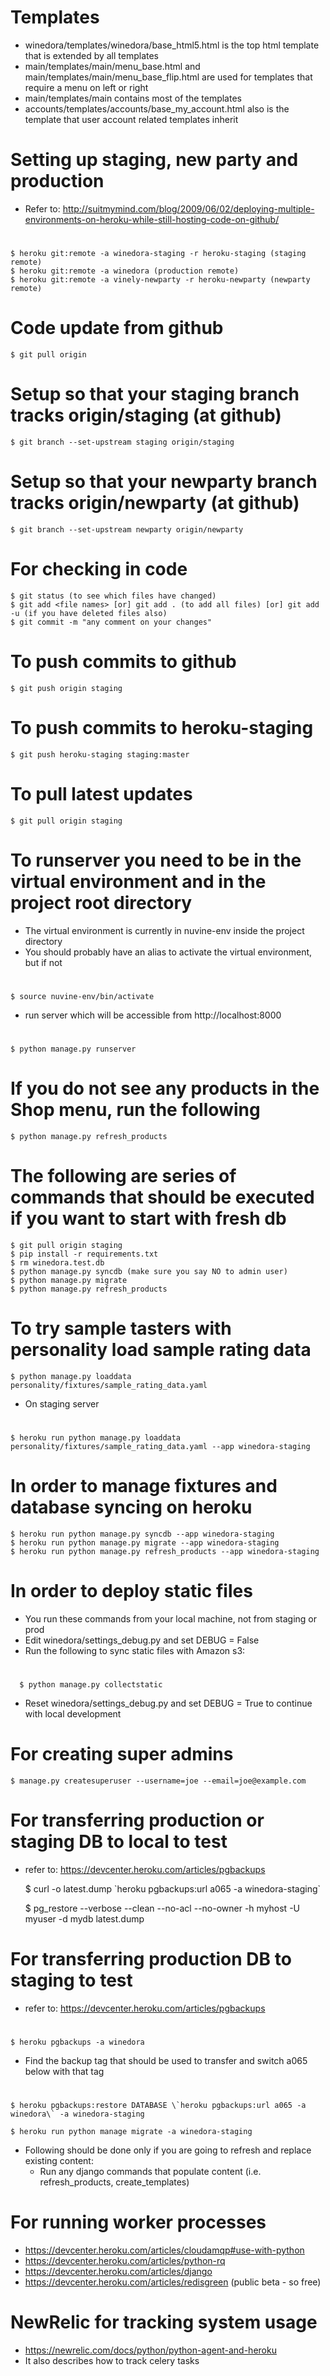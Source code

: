 # Templates
  * winedora/templates/winedora/base_html5.html is the top html template that is extended by all templates
  * main/templates/main/menu_base.html and main/templates/main/menu_base_flip.html are used for templates that require a menu on left or right
  * main/templates/main contains most of the templates
  * accounts/templates/accounts/base_my_account.html also is the template that user account related templates inherit

# Setting up staging, new party and production
  * Refer to: http://suitmymind.com/blog/2009/06/02/deploying-multiple-environments-on-heroku-while-still-hosting-code-on-github/

#

    $ heroku git:remote -a winedora-staging -r heroku-staging (staging remote)
    $ heroku git:remote -a winedora (production remote)
    $ heroku git:remote -a vinely-newparty -r heroku-newparty (newparty remote)

# Code update from github

    $ git pull origin
  
# Setup so that your staging branch tracks origin/staging (at github)

    $ git branch --set-upstream staging origin/staging

# Setup so that your newparty branch tracks origin/newparty (at github)

    $ git branch --set-upstream newparty origin/newparty

# For checking in code

    $ git status (to see which files have changed)
    $ git add <file names> [or] git add . (to add all files) [or] git add -u (if you have deleted files also)
    $ git commit -m "any comment on your changes"
  
# To push commits to github

    $ git push origin staging

# To push commits to heroku-staging

    $ git push heroku-staging staging:master

# To pull latest updates

    $ git pull origin staging

# To runserver you need to be in the virtual environment and in the project root directory
  * The virtual environment is currently in nuvine-env inside the project directory
  * You should probably have an alias to activate the virtual environment, but if not

#

    $ source nuvine-env/bin/activate

  * run server which will be accessible from http://localhost:8000

#

    $ python manage.py runserver

# If you do not see any products in the Shop menu, run the following

    $ python manage.py refresh_products

# The following are series of commands that should be executed if you want to start with fresh db 

    $ git pull origin staging
    $ pip install -r requirements.txt
    $ rm winedora.test.db
    $ python manage.py syncdb (make sure you say NO to admin user) 
    $ python manage.py migrate
    $ python manage.py refresh_products

# To try sample tasters with personality load sample rating data

    $ python manage.py loaddata personality/fixtures/sample_rating_data.yaml 

  * On staging server

#

    $ heroku run python manage.py loaddata personality/fixtures/sample_rating_data.yaml --app winedora-staging

# In order to manage fixtures and database syncing on heroku

    $ heroku run python manage.py syncdb --app winedora-staging
    $ heroku run python manage.py migrate --app winedora-staging
    $ heroku run python manage.py refresh_products --app winedora-staging

# In order to deploy static files

  * You run these commands from your local machine, not from staging or prod
  * Edit winedora/settings_debug.py and set DEBUG = False
  * Run the following to sync static files with Amazon s3:

#

      $ python manage.py collectstatic

  * Reset winedora/settings_debug.py and set DEBUG = True to continue with local development

# For creating super admins

    $ manage.py createsuperuser --username=joe --email=joe@example.com

# For transferring production or staging DB to local to test
  - refer to: https://devcenter.heroku.com/articles/pgbackups

    $ curl -o latest.dump \`heroku pgbackups:url a065 -a winedora-staging\`
    
    
    $ pg_restore --verbose --clean --no-acl --no-owner -h myhost -U myuser -d mydb latest.dump

# For transferring production DB to staging to test
  - refer to: https://devcenter.heroku.com/articles/pgbackups

#

    $ heroku pgbackups -a winedora
    
  * Find the backup tag that should be used to transfer and switch a065 below with that tag

#

    $ heroku pgbackups:restore DATABASE \`heroku pgbackups:url a065 -a winedora\` -a winedora-staging
    
    $ heroku run python manage migrate -a winedora-staging

  * Following should be done only if you are going to refresh and replace existing content:
    * Run any django commands that populate content (i.e. refresh_products, create_templates)

# For running worker processes
  - https://devcenter.heroku.com/articles/cloudamqp#use-with-python
  - https://devcenter.heroku.com/articles/python-rq
  - https://devcenter.heroku.com/articles/django
  - https://devcenter.heroku.com/articles/redisgreen (public beta - so free)

# NewRelic for tracking system usage
  - https://newrelic.com/docs/python/python-agent-and-heroku
  - It also describes how to track celery tasks

